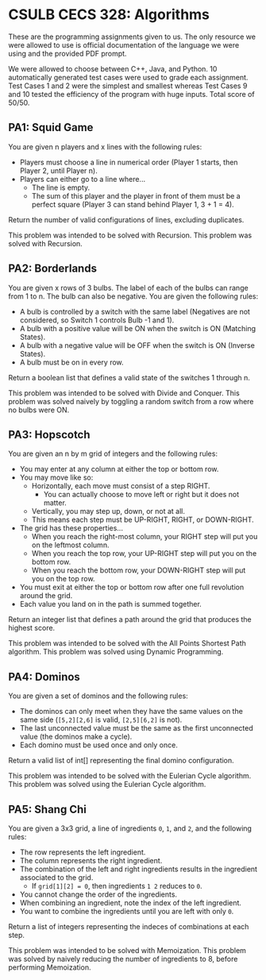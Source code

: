 # CSULB CECS 328: Algorithms

These are the programming assignments given to us. The only resource we were allowed to use is official documentation of the language we were using and the provided PDF prompt.

We were allowed to choose between C++, Java, and Python. 10 automatically generated test cases were used to grade each assignment. Test Cases 1 and 2 were the simplest and smallest whereas Test Cases 9 and 10 tested the efficiency of the program with huge inputs. Total score of 50/50.

## PA1: Squid Game

You are given n players and x lines with the following rules:
- Players must choose a line in numerical order (Player 1 starts, then Player 2, until Player n).
- Players can either go to a line where...
  - The line is empty.
  - The sum of this player and the player in front of them must be a perfect square (Player 3 can stand behind Player 1, 3 + 1 = 4).

Return the number of valid configurations of lines, excluding duplicates.

This problem was intended to be solved with Recursion.
This problem was solved with Recursion.

 ## PA2: Borderlands

You are given x rows of 3 bulbs. The label of each of the bulbs can range from 1 to n. The bulb can also be negative. You are given the following rules:
- A bulb is controlled by a switch with the same label (Negatives are not considered, so Switch 1 controls Bulb -1 and 1).
- A bulb with a positive value will be ON when the switch is ON (Matching States).
- A bulb with a negative value will be OFF when the switch is ON (Inverse States).
- A bulb must be on in every row.

Return a boolean list that defines a valid state of the switches 1 through n.

This problem was intended to be solved with Divide and Conquer.
This problem was solved naively by toggling a random switch from a row where no bulbs were ON.

## PA3: Hopscotch

You are given an n by m grid of integers and the following rules:
- You may enter at any column at either the top or bottom row.
- You may move like so:
  - Horizontally, each move must consist of a step RIGHT.
    - You can actually choose to move left or right but it does not matter.
  - Vertically, you may step up, down, or not at all.
  - This means each step must be UP-RIGHT, RIGHT, or DOWN-RIGHT.
- The grid has these properties...
  - When you reach the right-most column, your RIGHT step will put you on the leftmost column.
  - When you reach the top row, your UP-RIGHT step will put you on the bottom row.
  - When you reach the bottom row, your DOWN-RIGHT step will put you on the top row.
- You must exit at either the top or bottom row after one full revolution around the grid.
- Each value you land on in the path is summed together.

Return an integer list that defines a path around the grid that produces the highest score.

This problem was intended to be solved with the All Points Shortest Path algorithm.
This problem was solved using Dynamic Programming.

## PA4: Dominos

You are given a set of dominos and the following rules:
- The dominos can only meet when they have the same values on the same side (`[5,2][2,6]` is valid, `[2,5][6,2]` is not).
- The last unconnected value must be the same as the first unconnected value (the dominos make a cycle).
- Each domino must be used once and only once.

Return a valid list of int[] representing the final domino configuration.

This problem was intended to be solved with the Eulerian Cycle algorithm.
This problem was solved using the Eulerian Cycle algorithm.

## PA5: Shang Chi

You are given a 3x3 grid, a line of ingredients `0`, `1`, and `2`, and the following rules:
- The row represents the left ingredient.
- The column represents the right ingredient.
- The combination of the left and right ingredients results in the ingredient associated to the grid.
  - If `grid[1][2] = 0`, then ingredients `1 2` reduces to `0`.
- You cannot change the order of the ingredients.
- When combining an ingredient, note the index of the left ingredient.
- You want to combine the ingredients until you are left with only `0`.

Return a list of integers representing the indeces of combinations at each step.

This problem was intended to be solved with Memoization.
This problem was solved by naively reducing the number of ingredients to 8, before performing Memoization.
